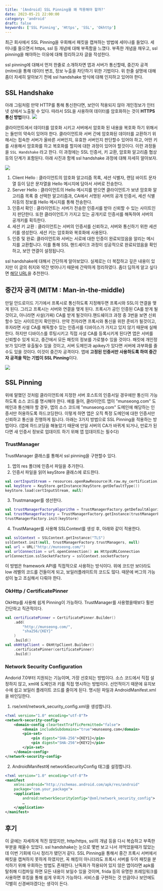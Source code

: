 ```yaml
---
title: '[Android] SSL Pinning을 왜 적용해야 할까?'
date: 2023-05-21 22:00:00
category: 'android'
draft: false
keywords: ['SSL Pinning', 'Https', 'SSL', 'Okhttp']
---
```


최근 회사에서 SSL Pinning을 우회해서 패킷을 캡쳐하는 방법에 세미나를 들었다. 
세미나를 들으면서 https, ssl 등 개념에 대해 부족함을 느꼈다.
부족한 개념을 채우고, ssl pinning을 해야하는 이유에 대해 정리하고자 글을 작성한다.<br> 

ssl pinning에 대해서 먼저 한줄로 소개하자면 앱과 서버가 통신할때, 중간자 공격(mitm)을 통해 데이터 변조, 정보 누출을 차단하기 위한 기법이다.
위 한줄 설명에 대해 좀더 자세히 알아보기 전에 ssl handshake 방식에 대해 인지하고 있어야 한다.

## SSL Handshake

아래 그림처럼 만약 HTTP를 통해 통신한다면, 보안이 적용되지 않아 개인정보가 인터넷 상에서 노출될 수 있다. 
따라서 SSL을 사용하여 데이터를 암호화하는 것이 **HTTPS 통신 방법**이다.
<img src="../../assets/ssl_pinning_1.png">

클라이언트에서 데이터를 암호화 시키고 서버에서 암호화 된 내용을 복호화 하기 위해서는 둘만의 약속이 있어야 한다.
클라이언트와 서버 간에 암호화된 데이터를 교환하기 위해서는 접속한 서버가 올바른 서버인지, 유효한 서버인지 판단할수 있어야 하고, 
어떤 키를 사용해서 암호화를 하고 복호화를 할지에 대한 과정이 있어야 할것이다. 이런 과정들을 `SSL Handshake` 라고 한다.
이 과정에는 SSL 인증서, 키 교환, 암호화 알고리즘 협상 등의 단계가 포함된다. 
아래 사진과 함께 ssl handshake 과정에 대해 자세히 알아보자.

<img src="../../assets/ssl_pinning_2.png">

1. Client Hello : 클라이언트의 암호화 알고리즘 목록, 세션 식별자, 랜덤 바이트 문자열 등이 담은 문자열을 Hello 메시지에 담아서 서버로 전송한다.
2. Server Hello : 클라이언트의 Hello 메시지를 받으면 클라이언트가 보낸 암호화 알고리즘 목록 중 선택한 알고리즘과, CA에서 서명된 서버의 공개 인증서, 세션 식별자등의 정보를 Hello 메시지를 통해 전송한다.
3. 인증서 확인 : 클라이언트는 서버가 전송한 인증서를 받아 신뢰할 수 있는 사이트인지 판단한다. 또한 클라이언트가 가지고 있는 공개키로 인증서를 해독하여 서버의 공개키를 획득한다.
4. 세션 키 교환 : 클라이언트는 서버의 인증서를 신뢰하고, 서버와 통신하기 위한 세션 키를 생성한다. 세션 키는 암호화와 복호화에 사용된다.
5. 인증 및 완료: 클라이언트와 서버는 서로에 대한 인증이 완료되었음을 알리는 메시지를 교환합니다. 이를 통해 SSL 핸드셰이크 과정이 성공적으로 완료되었음을 확인하고, 보안 연결이 설정됩니다.

ssl handshake에 대해서 간단하게 알아보았다. 실제로는 더 복잡하고 깊은 내용이 있지만 이 글의 취지와 약간 벗어나기 때문에 간략하게 정리하였다. 
좀더 딥하게 알고 싶다면 [해당 URL](https://medium.com/@kasunpdh/ssl-handshake-explained-4dabb87cdce)을 추천한다.

## 중간자 공격 (MITM : Man-in-the-middle)

만일 안드로이드 기기에서 프록시로 통신하도록 지정해두면 프록시와 SSL이 연결을 맺게 된다. 그리고 프록시는 서버와 연결을 맺게 된다. 
프록시가 공인 인증된 CA를 받게 될것이고, 아니라면 사설(가짜) CA를 받게 될것이다.핸드쉐이크 과정 중 3번을 보면 신뢰할수 있는 사이트인지 확인한다.
만약 전자라면 프록시와 통신을 위한 준비가 될것이고, 후자라면 사설 CA를 해독할수 있는 인증서를 디바이스가 가지고 있지 않기 때문에 실패한다. 
하지만 디바이스를 루팅시키고 직접 사설 CA를 등록시키게 된다면 앱은 서버를 신뢰할수 있게 되고, 중간에서 모든 패킷의 정보를 가로챌수 있을 것이다.
패킷에 개인정보가 있다면 유출될수 있을 것이고, 서버 도메인과 apikey가 있다면 서버에 과부화를 줄수도 있을 것이다. 이것이 중간자 공격이다.
앱에 **고정된 인증서만 사용하도록 하여 중간자 공격을 막는 기법이 SSL Pinning**이다. 

<img src="../../assets/ssl_pinning_3.png">

## SSL Pinning

위에 말했던 것처럼 클라이언트에 지정한 서버 호스트의 인증서일 경우에만 통신이 가능하도록 소스 코드를 명시해야 한다.
예를 들어, 클라이언트 앱이 "munseong.com" 도메인과 통신해야 할 경우, 앱의 소스 코드에 "munseong.com" 도메인에 해당하는 인증서만 허용하도록 하드코딩한다. 
이렇게 하면 앱은 오직 특정 도메인에 대한 인증서만 신뢰하고 통신을 진행하게 됩니다.
아래는 3가지 방법으로 SSL Pinning을 적용하는 방법이다.
(앱에 하드코딩을 해놓았기 때문에 만일 서버의 CA가 바뀌게 되거나, 만료가 된다면 새 인증서 정보로 업데이트 하기 위해 앱 업데이트는 필수다)

### TrustManager

TrustManager 클래스를 통해서 ssl pinning을 구현할수 있다.
1. 앱의 res 폴더에 인증서 파일을 추가한다.
2. 인증서 파일을 읽어 keyStore 클래스에 로드한다.
```kotlin
val certInputStream = resources.openRawResource(R.raw.my_certification)
val keyStore = KeyStore.getInstance(KeyStore.getDefaultType())
keyStore.load(certInputStream, null)
```
3. Trustmanager를 생선한다.
```kotlin
val trustManagerFactoryAlgorithm = TrustManagerFactory.getDefaultAlgorithm()
val trustManagerFactory = TrustManagerFactory.getInstance(trustManagerFactoryAlgorithm)
trustManagerFactory.init(keyStore)
```
4. TrustManager를 사용해 SSLContext를 생성 후, 아래와 같이 적용한다.
```kotlin
val sslContext = SSLContext.getInstance("TLS")
sslContext.init(null, trustManagerFactory.trustManagers, null)
val url = URL("http://munseong.com/")
val urlConnection = url.openConnection() as HttpsURLConnection
urlConnection.sslSocketFactory = sslContext.socketFactory
```

이 방법은 framework API를 직접적으로 사용하는 방식이다. 위에 코드만 보더라도 low 레벨의 코드를 건들이게 되고, 보일러플레이트의 코드도 많다.
때문에 버그의 가능성이 높고 조심해서 다뤄야 한다.

### OkHttp / CertificatePinner

OkHttp를 사용해 쉽게 Pinning이 가능하다. TrustManager를 사용했을때보다 훨씬 간단하고 직관적이다.
```kotlin
val certificatePinner = CertificatePinner.Builder()
    .add(
        "http://munseong.com/",
        "sha256/{KEY}"
    )
    .build()
val okHttpClient = OkHttpClient.Builder()
    .certificatePinner(certificatePinner)
    .build()
```

### Network Security Configuration

Andorid 7.0부터 지원되는 기능이며, 가장 선호되는 방법이다. 소스 코드에서 직접 설정하지 않고, xml에 도메인과 키를 직접 명시하는 방법이다.
선언적이기 때문에 유지보수에 쉽고 보일러 플레이트 코드를 줄이게 된다. 명시된 파일과 AndroidManifest.xml을 바인딩한다.
1. rse/xml/network_security_config.xml을 생성합니다.
```xml
<?xml version="1.0" encoding="utf-8"?>
<network-security-config>
    <domain-config cleartextTrafficPermitted="false">
        <domain includeSubdomains="true">munseong.com</domain>
        <pin-set>
            <pin digest="SHA-256">{KEY1}</pin>
            <pin digest="SHA-256">{KEY2}</pin>
        </pin-set>
    </domain-config>
</network-security-config>
```
2. AndroidManifest에 networkSecurityConfig 태그를 설정합니다.
```xml
<?xml version="1.0" encoding="utf-8"?>
<manifest
    xmlns:android="http://schemas.android.com/apk/res/android"
    package="com.your_package">
    <application
        android:networkSecurityConfig="@xml/network_security_config">
        …
    </application>
</manifest>
```

## 후기
이 글에는 자세하게 적진 않았지만, http/https, ssl의 개념 등을 다시 복습하고 부족한 부분을 채울수 있었다. ssl handshake는 눈으로 몇번 보고 나서 까먹었을때가 많았는데 이번 기회에 다시 정리가 됐던거 같다.
SSL Pinning을 통해서 중간 프록시 서버에서 패킷을 캡쳐하지 못하게 하였지만, 꼭 해킹이 아니더라도 프록시 서버를 두어 패킷을 분석하기 위해 우회하는 방법도 존재한다. 난독화가 적용되어 있지 않은 앱이라면 apk를 탈취해 디컴파일 하면 모든 내용이 보일수 있을 것이며, 
frida 등의 유명한 프레임워크를 사용하면 후킹을 통해 쉽게 우회가 가능하다. 서비스를 구현하는 것 만큼이나 보안에도 각별히 신경써야겠다는 생각이 든다.




